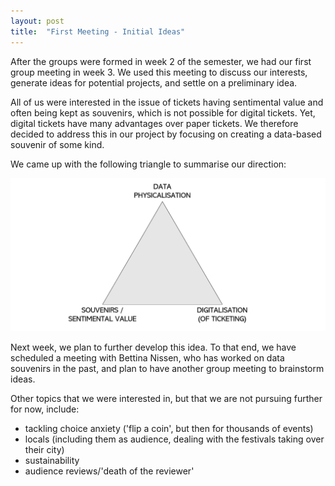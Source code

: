```yaml
---
layout: post
title:  "First Meeting - Initial Ideas"
---
```


After the groups were formed in week 2 of the semester, we had our first group meeting in week 3. We used this meeting to discuss our interests, generate ideas for potential projects, and settle on a preliminary idea.

All of us were interested in the issue of tickets having sentimental value and often being kept as souvenirs, which is not possible for digital tickets. Yet, digital tickets have many advantages over paper tickets. We therefore decided to address this in our project by focusing on creating a data-based souvenir of some kind.

We came up with the following triangle to summarise our direction:

![Triangle](/img/triangle.png)

Next week, we plan to further develop this idea. To that end, we have scheduled a meeting with Bettina Nissen, who has worked on data souvenirs in the past, and plan to have another group meeting to brainstorm ideas.



Other topics that we were interested in, but that we are not pursuing further for now, include:

* tackling choice anxiety ('flip a coin', but then for thousands of events)
* locals (including them as audience, dealing with the festivals taking over their city)
* sustainability
* audience reviews/'death of the reviewer'